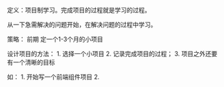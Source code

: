 定义：项目制学习。完成项目的过程就是学习的过程。

从一下急需解决的问题开始，在解决问题的过程中学习。

策略：
	前期
		定一个1-3个月的小项目

设计项目的方法：
	1. 选择一个小项目
	2. 记录完成项目的过程；
	3. 项目之外还要有一个清晰的目标

如：
	1. 开始写一个前端组件项目
	2. 